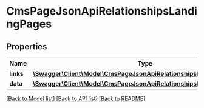 # CmsPageJsonApiRelationshipsLandingPages

## Properties
Name | Type | Description | Notes
------------ | ------------- | ------------- | -------------
**links** | [**\Swagger\Client\Model\CmsPageJsonApiRelationshipsLandingPagesLinks**](CmsPageJsonApiRelationshipsLandingPagesLinks.md) |  | [optional] 
**data** | [**\Swagger\Client\Model\CmsPageJsonApiRelationshipsLandingPagesData[]**](CmsPageJsonApiRelationshipsLandingPagesData.md) |  | [optional] 

[[Back to Model list]](../../README.md#documentation-for-models) [[Back to API list]](../../README.md#documentation-for-api-endpoints) [[Back to README]](../../README.md)

